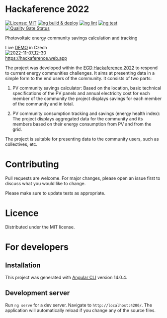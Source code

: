 # Hackaference 2022

[![License: MIT](https://img.shields.io/badge/License-MIT-yellow.svg)](https://opensource.org/licenses/MIT) [![ng build & deploy](https://github.com/CrackingBits/egd-hackathon-frontend/actions/workflows/firebase-hosting-pull-request.yml/badge.svg)](https://github.com/CrackingBits/egd-hackathon-frontend/actions/workflows/firebase-hosting-pull-request.yml) [![ng lint](https://github.com/CrackingBits/egd-hackathon-frontend/actions/workflows/ng-lint.yml/badge.svg)](https://github.com/CrackingBits/egd-hackathon-frontend/actions/workflows/ng-lint.yml) [![ng test](https://github.com/CrackingBits/egd-hackathon-frontend/actions/workflows/ng-test.yml/badge.svg)](https://github.com/CrackingBits/egd-hackathon-frontend/actions/workflows/ng-test.yml) [![Quality Gate Status](https://sonarcloud.io/api/project_badges/measure?project=CrackingBits_egd-hackathon-frontend&metric=alert_status)](https://sonarcloud.io/summary/new_code?id=CrackingBits_egd-hackathon-frontend)

Photovoltaic energy community savings calculation and tracking

Live [DEMO](https://hackaference.web.app) in Czech  
[![2022-11-07_12-30](https://user-images.githubusercontent.com/932761/200299876-1a5d9ba4-f3d3-4f33-8bce-65e1ba36d258.png)](https://hackaference.web.app)  
https://hackaference.web.app

The project was developed within the [EGD Hackaference 2022](https://hackaference.impacthub.cz/) to respond to current energy communities challenges. It aims at presenting data in a simple form to the end users of the community. It consists of two parts:

1. PV community savings calculator: Based on the location, basic technical specifications of the PV panels and annual electricity cost for each member of the community the project displays savings for each member of the community and in total.

2. PV community consumption tracking and savings (energy health index): The project displays aggregated data for the community and its members based on their energy consumption from PV and from the grid.

The project is suitable for presenting data to the community users, such as collectives, etc.

# Contributing

Pull requests are welcome. For major changes, please open an issue first to discuss what you would like to change.

Please make sure to update tests as appropriate.

# Licence

Distributed under the MIT license.

# For developers

## Installation

This project was generated with [Angular CLI](https://github.com/angular/angular-cli) version 14.0.4.

## Development server

Run `ng serve` for a dev server. Navigate to `http://localhost:4200/`. The application will automatically reload if you change any of the source files.
